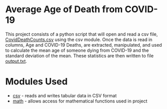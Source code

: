 # Average Age of Death from COVID-19

This project consists of a python script that will open and read a csv file, [CovidDeathCounts.csv]() using the csv module. Once the data is read in columns, Age and COVID-19 Deaths, are extracted, manipulated, and used to calculate the mean age of someone dying from COVID-19 and the standard deviation of the mean. These statistics are then written to file [output.txt](https://github.com/ShaunJPartridge/Data-Analytics-Portfolio/blob/main/Python/Avg-Covid-Death-Project/output.txt).

# Modules Used

- [csv](https://docs.python.org/3/library/csv.html) - reads and writes tabular data in CSV format
- [math](https://docs.python.org/3/library/math.html) - allows access for mathematical functions used in project

